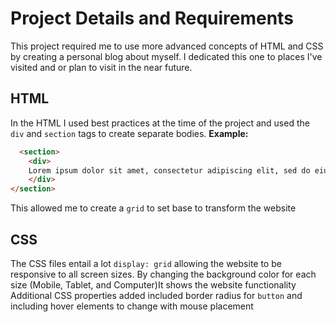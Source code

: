 # Project Details and Requirements

This project required me to use more advanced concepts of HTML and CSS by creating a personal blog about myself.
I dedicated this one to places I've visited and or plan to visit in the near future.

## HTML
In the HTML I used best practices at the time of the project and used the `div` and `section` tags to create separate bodies.
**Example:**
```html
  <section>
    <div>
    Lorem ipsum dolor sit amet, consectetur adipiscing elit, sed do eiusmod tempor incididunt ut labore et dolore magna aliqua.
    </div>
</section>
```

This allowed me to create a `grid` to set base to transform the website

## CSS
The CSS files entail a lot `display: grid` allowing the website to be responsive to all screen sizes.
By changing the background color for each size (Mobile, Tablet, and Computer)It shows the website functionality
Additional CSS properties added included border radius for `button` and including hover elements to change with mouse placement
